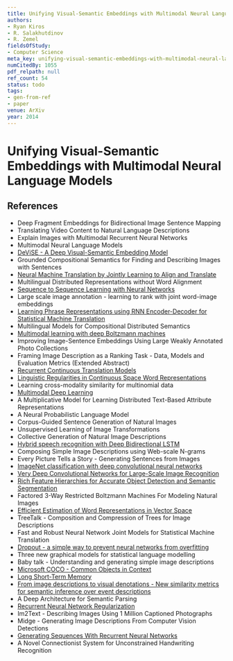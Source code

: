 ```yaml
---
title: Unifying Visual-Semantic Embeddings with Multimodal Neural Language Models
authors:
- Ryan Kiros
- R. Salakhutdinov
- R. Zemel
fieldsOfStudy:
- Computer Science
meta_key: unifying-visual-semantic-embeddings-with-multimodal-neural-language-models
numCitedBy: 1055
pdf_relpath: null
ref_count: 54
status: todo
tags:
- gen-from-ref
- paper
venue: ArXiv
year: 2014
---
```


# Unifying Visual-Semantic Embeddings with Multimodal Neural Language Models

## References

- Deep Fragment Embeddings for Bidirectional Image Sentence Mapping
- Translating Video Content to Natural Language Descriptions
- Explain Images with Multimodal Recurrent Neural Networks
- Multimodal Neural Language Models
- [DeViSE - A Deep Visual-Semantic Embedding Model](./devise-a-deep-visual-semantic-embedding-model.md)
- Grounded Compositional Semantics for Finding and Describing Images with Sentences
- [Neural Machine Translation by Jointly Learning to Align and Translate](./neural-machine-translation-by-jointly-learning-to-align-and-translate.md)
- Multilingual Distributed Representations without Word Alignment
- [Sequence to Sequence Learning with Neural Networks](./sequence-to-sequence-learning-with-neural-networks.md)
- Large scale image annotation - learning to rank with joint word-image embeddings
- [Learning Phrase Representations using RNN Encoder-Decoder for Statistical Machine Translation](./learning-phrase-representations-using-rnn-encoder-decoder-for-statistical-machine-translation.md)
- Multilingual Models for Compositional Distributed Semantics
- [Multimodal learning with deep Boltzmann machines](./multimodal-learning-with-deep-boltzmann-machines.md)
- Improving Image-Sentence Embeddings Using Large Weakly Annotated Photo Collections
- Framing Image Description as a Ranking Task - Data, Models and Evaluation Metrics (Extended Abstract)
- [Recurrent Continuous Translation Models](./recurrent-continuous-translation-models.md)
- [Linguistic Regularities in Continuous Space Word Representations](./linguistic-regularities-in-continuous-space-word-representations.md)
- Learning cross-modality similarity for multinomial data
- [Multimodal Deep Learning](./multimodal-deep-learning.md)
- A Multiplicative Model for Learning Distributed Text-Based Attribute Representations
- A Neural Probabilistic Language Model
- Corpus-Guided Sentence Generation of Natural Images
- Unsupervised Learning of Image Transformations
- Collective Generation of Natural Image Descriptions
- [Hybrid speech recognition with Deep Bidirectional LSTM](./hybrid-speech-recognition-with-deep-bidirectional-lstm.md)
- Composing Simple Image Descriptions using Web-scale N-grams
- Every Picture Tells a Story - Generating Sentences from Images
- [ImageNet classification with deep convolutional neural networks](./imagenet-classification-with-deep-convolutional-neural-networks.md)
- [Very Deep Convolutional Networks for Large-Scale Image Recognition](./very-deep-convolutional-networks-for-large-scale-image-recognition.md)
- [Rich Feature Hierarchies for Accurate Object Detection and Semantic Segmentation](./rich-feature-hierarchies-for-accurate-object-detection-and-semantic-segmentation.md)
- Factored 3-Way Restricted Boltzmann Machines For Modeling Natural Images
- [Efficient Estimation of Word Representations in Vector Space](./efficient-estimation-of-word-representations-in-vector-space.md)
- TreeTalk - Composition and Compression of Trees for Image Descriptions
- Fast and Robust Neural Network Joint Models for Statistical Machine Translation
- [Dropout - a simple way to prevent neural networks from overfitting](./dropout-a-simple-way-to-prevent-neural-networks-from-overfitting.md)
- Three new graphical models for statistical language modelling
- Baby talk - Understanding and generating simple image descriptions
- [Microsoft COCO - Common Objects in Context](./microsoft-coco-common-objects-in-context.md)
- [Long Short-Term Memory](./long-short-term-memory.md)
- [From image descriptions to visual denotations - New similarity metrics for semantic inference over event descriptions](./from-image-descriptions-to-visual-denotations-new-similarity-metrics-for-semantic-inference-over-event-descriptions.md)
- A Deep Architecture for Semantic Parsing
- [Recurrent Neural Network Regularization](./recurrent-neural-network-regularization.md)
- Im2Text - Describing Images Using 1 Million Captioned Photographs
- Midge - Generating Image Descriptions From Computer Vision Detections
- [Generating Sequences With Recurrent Neural Networks](./generating-sequences-with-recurrent-neural-networks.md)
- A Novel Connectionist System for Unconstrained Handwriting Recognition

